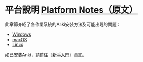 # 平台說明 [Platform Notes<span class="original-link">（原文）</span>](https://docs.ankiweb.net/platform/intro.html)

此章節介紹了各作業系統的Anki安裝方法及可能出現的問題：

- [Windows](./windows/intro.md)
- [macOS](./mac/intro.md)
- [Linux](./linux/intro.md)

如已安裝Anki，請前往〈[新手入門](../getting-started.md)〉章節。

